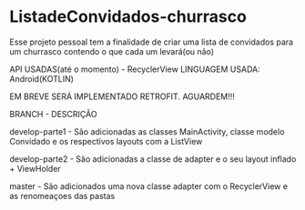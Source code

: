# ListadeConvidados-churrasco

Esse projeto pessoal tem a finalidade de criar uma lista de convidados para um churrasco contendo o que cada um levará(ou não)

API USADAS(até o momento) - RecyclerView
LINGUAGEM USADA: Android(KOTLIN)

EM BREVE SERÁ IMPLEMENTADO RETROFIT. AGUARDEM!!!

BRANCH    -  DESCRIÇÃO

develop-parte1 - São adicionadas as classes MainActivity, classe modelo Convidado e os respectivos layouts com a ListView

develop-parte2 - São adicionadas a classe de adapter e o seu layout inflado + ViewHolder

master - São adicionados uma nova classe adapter com o RecyclerView e as renomeaçoes das pastas 
